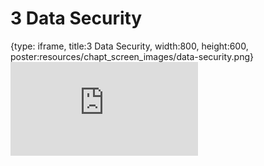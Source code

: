# 3 Data Security
 
{type: iframe, title:3 Data Security, width:800, height:600, poster:resources/chapt_screen_images/data-security.png}
![](https://hutchdatascience.org/Ethical_Data_Handling_for_Cancer_Research/data-security.html)
 

 
